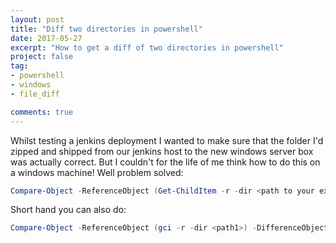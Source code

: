 ```yaml
---
layout: post
title: "Diff two directories in powershell"
date: 2017-05-27
excerpt: "How to get a diff of two directories in powershell"
project: false
tag: 
- powershell
- windows
- file_diff

comments: true
---
```

Whilst testing a jenkins deployment I wanted to make sure that the folder I'd zipped and shipped from our jenkins host to the new windows server
box was actually correct. But I couldn't for the life of me think how to do this on a windows machine! Well problem solved:
``` powershell 
Compare-Object -ReferenceObject (Get-ChildItem -r -dir <path to your existing directory>) -DifferenceObject (Get-ChildItem -r -dir <path to your new directory>)
```

Short hand you can also do:

```powershell 
Compare-Object -ReferenceObject (gci -r -dir <path1>) -DifferenceObject (gci -r -dir <path2>)
```
